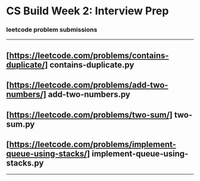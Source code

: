# CS Build Week 2: Interview Prep


### leetcode problem submissions
---
[https://leetcode.com/problems/contains-duplicate/]
contains-duplicate.py
---
[https://leetcode.com/problems/add-two-numbers/]
add-two-numbers.py
---
[https://leetcode.com/problems/two-sum/]
two-sum.py
---
[https://leetcode.com/problems/implement-queue-using-stacks/]
implement-queue-using-stacks.py
---

---
